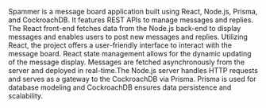Spammer is a message board application built using React, Node.js, Prisma, and CockroachDB. It features REST APIs to manage messages and replies. The React front-end fetches data from the Node.js back-end to display messages and enables users to post new messages and replies. Utilizing React, the project offers a user-friendly interface to interact with the message board. React state management allows for the dynamic updating of the message display. Messages are fetched asynchronously from the server and deployed in real-time.The Node.js server handles HTTP requests and serves as a gateway to the CockroachDB via Prisma. Prisma is used for database modeling and CockroachDB ensures data persistence and scalability.
